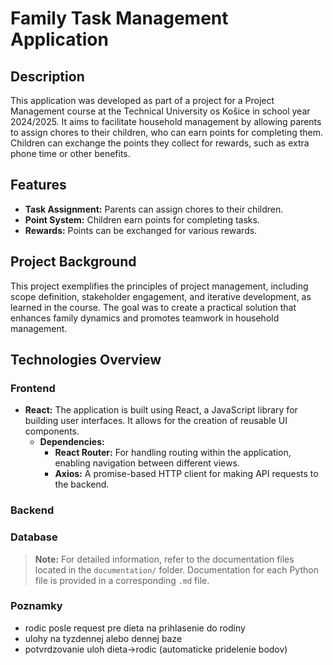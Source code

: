 # Family Task Management Application

## Description
This application was developed as part of a project for a Project Management course at the Technical University os Košice in school year 2024/2025. It aims to facilitate household management by allowing parents to assign chores to their children, who can earn points for completing them. Children can exchange the points they collect for rewards, such as extra phone time or other benefits.

## Features
- **Task Assignment:** Parents can assign chores to their children.
- **Point System:** Children earn points for completing tasks.
- **Rewards:** Points can be exchanged for various rewards.

## Project Background
This project exemplifies the principles of project management, including scope definition, stakeholder engagement, and iterative development, as learned in the course. The goal was to create a practical solution that enhances family dynamics and promotes teamwork in household management.

## Technologies Overview

### Frontend
- **React:** The application is built using React, a JavaScript library for building user interfaces. It allows for the creation of reusable UI components.
  - **Dependencies:**
    - **React Router:** For handling routing within the application, enabling navigation between different views.
    - **Axios:** A promise-based HTTP client for making API requests to the backend.

### Backend


### Database

> **Note:** For detailed information, refer to the documentation files located in the `documentation/` folder. Documentation for each Python file is provided in a corresponding `.md` file.

### Poznamky
- rodic posle request pre dieta na prihlasenie do rodiny
- ulohy na tyzdennej alebo dennej baze
- potvrdzovanie uloh dieta->rodic (automaticke pridelenie bodov)
